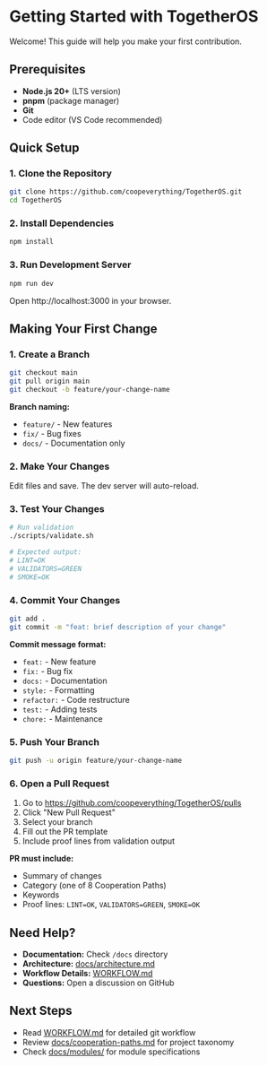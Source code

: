 # Getting Started with TogetherOS

Welcome! This guide will help you make your first contribution.

## Prerequisites

- **Node.js 20+** (LTS version)
- **pnpm** (package manager)
- **Git**
- Code editor (VS Code recommended)

## Quick Setup

### 1. Clone the Repository

```bash
git clone https://github.com/coopeverything/TogetherOS.git
cd TogetherOS
```

### 2. Install Dependencies

```bash
npm install
```

### 3. Run Development Server

```bash
npm run dev
```

Open http://localhost:3000 in your browser.

## Making Your First Change

### 1. Create a Branch

```bash
git checkout main
git pull origin main
git checkout -b feature/your-change-name
```

**Branch naming:**
- `feature/` - New features
- `fix/` - Bug fixes
- `docs/` - Documentation only

### 2. Make Your Changes

Edit files and save. The dev server will auto-reload.

### 3. Test Your Changes

```bash
# Run validation
./scripts/validate.sh

# Expected output:
# LINT=OK
# VALIDATORS=GREEN
# SMOKE=OK
```

### 4. Commit Your Changes

```bash
git add .
git commit -m "feat: brief description of your change"
```

**Commit message format:**
- `feat:` - New feature
- `fix:` - Bug fix
- `docs:` - Documentation
- `style:` - Formatting
- `refactor:` - Code restructure
- `test:` - Adding tests
- `chore:` - Maintenance

### 5. Push Your Branch

```bash
git push -u origin feature/your-change-name
```

### 6. Open a Pull Request

1. Go to https://github.com/coopeverything/TogetherOS/pulls
2. Click "New Pull Request"
3. Select your branch
4. Fill out the PR template
5. Include proof lines from validation output

**PR must include:**
- Summary of changes
- Category (one of 8 Cooperation Paths)
- Keywords
- Proof lines: `LINT=OK`, `VALIDATORS=GREEN`, `SMOKE=OK`

## Need Help?

- **Documentation:** Check `/docs` directory
- **Architecture:** [docs/architecture.md](../architecture.md)
- **Workflow Details:** [WORKFLOW.md](WORKFLOW.md)
- **Questions:** Open a discussion on GitHub

## Next Steps

- Read [WORKFLOW.md](WORKFLOW.md) for detailed git workflow
- Review [docs/cooperation-paths.md](../cooperation-paths.md) for project taxonomy
- Check [docs/modules/](../modules/) for module specifications
